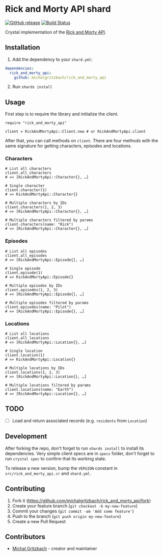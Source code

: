 # Rick and Morty API shard

[![GitHub release](https://img.shields.io/github/release/michalgritzbach/rick_and_morty_api.svg)](https://github.com/michalgritzbach/rick_and_morty_api/releases)
[![Build Status](https://travis-ci.org/michalgritzbach/rick_and_morty_api.svg?branch=master)](https://travis-ci.org/michalgritzbach/rick_and_morty_api)

Crystal implementation of the [Rick and Morty API](https://rickandmortyapi.com).

## Installation

1. Add the dependency to your `shard.yml`:

```yaml
dependencies:
  rick_and_morty_api:
    github: michalgritzbach/rick_and_morty_api
```

2. Run `shards install`

## Usage

First step is to require the library and initialize the client.

```crystal
require "rick_and_morty_api"

client = RickAndMortyApi::Client.new # or RickAndMortyApi.client
```

After that, you can call methods on `client`. There are four methods with the same signature for getting characters, episodes and locations.

### Characters

```crystal
# List all characters
client.all_characters
# => [RickAndMortyApi::Character{}, …]

# Single character
client.character(1)
# => RickAndMortyApi::Character{}

# Multiple characters by IDs
client.characters(1, 2, 3)
# => [RickAndMortyApi::Character{}, …]

# Multiple characters filtered by params
client.characters(name: "Rick")
# => [RickAndMortyApi::Character{}, …]
```

### Episodes

```crystal
# List all episodes
client.all_episodes
# => [RickAndMortyApi::Episode{}, …]

# Single episode
client.episode(1)
# => RickAndMortyApi::Episode{}

# Multiple episodes by IDs
client.episodes(1, 2, 3)
# => [RickAndMortyApi::Episode{}, …]

# Multiple episodes filtered by params
client.episodes(name: "Pilot")
# => [RickAndMortyApi::Episode{}, …]
```

### Locations

```crystal
# List all locations
client.all_locations
# => [RickAndMortyApi::Location{}, …]

# Single location
client.location(1)
# => RickAndMortyApi::Location{}

# Multiple locations by IDs
client.locations(1, 2, 3)
# => [RickAndMortyApi::Location{}, …]

# Multiple locations filtered by params
client.locations(name: "Earth")
# => [RickAndMortyApi::Location{}, …]
```

## TODO

- [ ] Load and return associated records (e.g. `residents` from `Location`)

## Development

After forking the repo, don't forget to run `shards install` to install its dependencies. Very simple client specs are in `specs` folder, don't forget to run `crystal spec` to confirm that its working state.

To release a new version, bump the `VERSION` constant in `src/rick_and_morty_api.cr` and `shard.yml`.

## Contributing

1. Fork it (<https://github.com/michalgritzbach/rick_and_morty_api/fork>)
2. Create your feature branch (`git checkout -b my-new-feature`)
3. Commit your changes (`git commit -am 'Add some feature'`)
4. Push to the branch (`git push origin my-new-feature`)
5. Create a new Pull Request

## Contributors

- [Michal Gritzbach](https://github.com/michalgritzbach) - creator and maintainer
